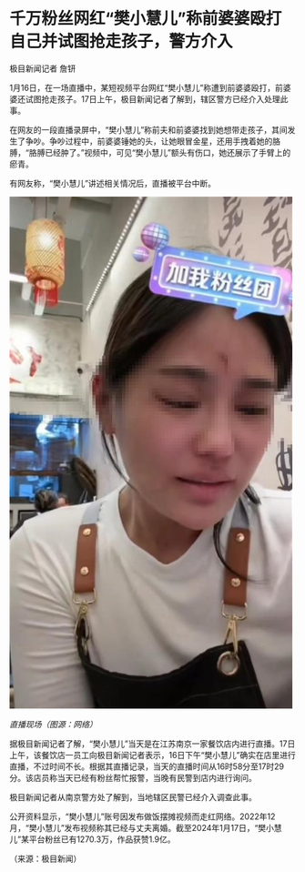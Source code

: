 # 千万粉丝网红“樊小慧儿”称前婆婆殴打自己并试图抢走孩子，警方介入

极目新闻记者 詹钘

1月16日，在一场直播中，某短视频平台网红“樊小慧儿”称遭到前婆婆殴打，前婆婆还试图抢走孩子。17日上午，极目新闻记者了解到，辖区警方已经介入处理此事。

在网友的一段直播录屏中，“樊小慧儿”称前夫和前婆婆找到她想带走孩子，其间发生了争吵。争吵过程中，前婆婆锤她的头，让她眼冒金星，还用手拽着她的胳膊，“胳膊已经肿了。”视频中，可见“樊小慧儿”额头有伤口，她还展示了手臂上的瘀青。

有网友称，“樊小慧儿”讲述相关情况后，直播被平台中断。

![07c27b8a1df6569a30d63691c6b91c5f.jpg](https://raw.githubusercontent.com/qqhsx/qqnews_image/main/2024/01/17/千万粉丝网红“樊小慧儿”称前婆婆殴打自己并试图抢走孩子，警方介入/07c27b8a1df6569a30d63691c6b91c5f.jpg)

_直播现场（图源：网络）_

据极目新闻记者了解，“樊小慧儿”当天是在江苏南京一家餐饮店内进行直播。17日上午，该餐饮店一员工向极目新闻记者表示，16日下午“樊小慧儿”确实在店里进行直播，不过时间不长。根据其直播记录，当天的直播时间从16时58分至17时29分。该店员称当天已经有粉丝帮忙报警，当晚有民警到店内进行询问。

极目新闻记者从南京警方处了解到，当地辖区民警已经介入调查此事。

公开资料显示，“樊小慧儿”账号因发布做饭摆摊视频而走红网络。2022年12月，“樊小慧儿”发布视频称其已经与丈夫离婚。截至2024年1月17日，“樊小慧儿”某平台粉丝已有1270.3万，作品获赞1.9亿。

（来源：极目新闻）

